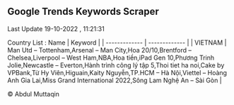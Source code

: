 

## Google Trends Keywords Scraper 
 
Last Update 19-10-2022 , 11:21:31

Country List :
 Name  | Keyword |
| ------------- | ------------- |
| VIETNAM | Man Utd – Tottenham,Arsenal – Man City,Hoa 20/10,Brentford – Chelsea,Liverpool – West Ham,NBA,Hoa tiền,iPad Gen 10,Phương Trinh Jolie,Newcastle – Everton,Hành trình công lý tập 5,Thoi tiet ha noi,Cake by VPBank,Từ Hy Viên,Higuain,Kaity Nguyễn,TP.HCM – Hà Nội,Viettel – Hoàng Anh Gia Lai,Miss Grand International 2022,Sông Lam Nghệ An – Sài Gòn |



© Abdul Muttaqin 
